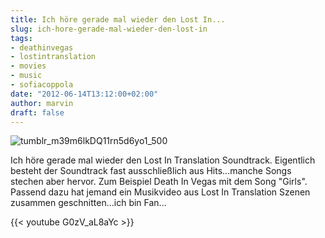 ```yaml
---
title: Ich höre gerade mal wieder den Lost In...
slug: ich-hore-gerade-mal-wieder-den-lost-in
tags:
- deathinvegas
- lostintranslation
- movies
- music
- sofiacoppola
date: "2012-06-14T13:12:00+02:00"
author: marvin
draft: false
---
```

![tumblr_m39m6lkDQ11rn5d6yo1_500](/images/tumblr_m39m6lkDQ11rn5d6yo1_500.gif)

Ich höre gerade mal wieder den Lost In Translation Soundtrack.
Eigentlich besteht der Soundtrack fast ausschließlich aus Hits...manche
Songs stechen aber hervor. Zum Beispiel Death In Vegas mit dem Song
"Girls". Passend dazu hat jemand ein Musikvideo aus Lost In Translation
Szenen zusammen geschnitten...ich bin Fan...

{{< youtube G0zV_aL8aYc >}}